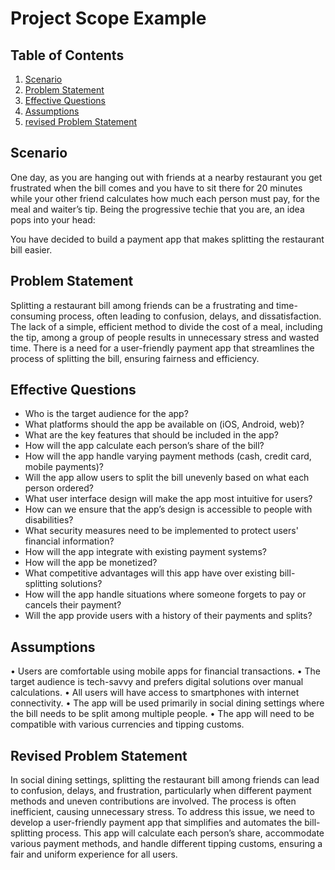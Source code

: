 # Project Scope Example

## Table of Contents  
1. [Scenario](#scenario)
2. [Problem Statement](#problem-statement)
3. [Effective Questions](#Effective-Questions)
4. [Assumptions](#Assumptions)
5. [revised Problem Statement](#revised-Problem-Statement)


## Scenario
One day, as you are hanging out with friends at a nearby restaurant you get frustrated when the bill comes and you have to sit there for 20 minutes while your other friend calculates how much each person must pay, for the meal and waiter’s tip. Being the progressive techie that you are, an idea pops into your head:

You have decided to build a payment app that makes splitting the restaurant bill easier. 

## Problem Statement
Splitting a restaurant bill among friends can be a frustrating and time-consuming process, often leading to confusion, delays, and dissatisfaction. The lack of a simple, efficient method to divide the cost of a meal, including the tip, among a group of people results in unnecessary stress and wasted time. There is a need for a user-friendly payment app that streamlines the process of splitting the bill, ensuring fairness and efficiency.

## Effective Questions
*	Who is the target audience for the app?
*	What platforms should the app be available on (iOS, Android, web)?
*	What are the key features that should be included in the app?
*	How will the app calculate each person’s share of the bill? 
*	How will the app handle varying payment methods (cash, credit card, mobile payments)?
*	Will the app allow users to split the bill unevenly based on what each person ordered?
* What user interface design will make the app most intuitive for users? 
*	How can we ensure that the app’s design is accessible to people with disabilities?
*	What security measures need to be implemented to protect users' financial information?
*	How will the app integrate with existing payment systems?
*	How will the app be monetized? 
*	What competitive advantages will this app have over existing bill-splitting solutions?
*	How will the app handle situations where someone forgets to pay or cancels their payment?
*	Will the app provide users with a history of their payments and splits?

## Assumptions 
•	Users are comfortable using mobile apps for financial transactions.
•	The target audience is tech-savvy and prefers digital solutions over manual calculations.
•	All users will have access to smartphones with internet connectivity.
•	The app will be used primarily in social dining settings where the bill needs to be split among multiple people.
•	The app will need to be compatible with various currencies and tipping customs.

## Revised Problem Statement
In social dining settings, splitting the restaurant bill among friends can lead to confusion, delays, and frustration, particularly when different payment methods and uneven contributions are involved. The process is often inefficient, causing unnecessary stress. To address this issue, we need to develop a user-friendly payment app that simplifies and automates the bill-splitting process. This app will calculate each person’s share, accommodate various payment methods, and handle different tipping customs, ensuring a fair and uniform experience for all users.
